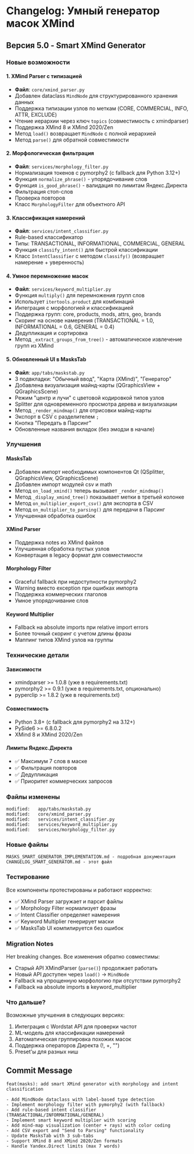 # Changelog: Умный генератор масок XMind

## Версия 5.0 - Smart XMind Generator

### Новые возможности

#### 1. XMind Parser с типизацией
- **Файл**: `core/xmind_parser.py`
- Добавлен dataclass `MindNode` для структурированного хранения данных
- Поддержка типизации узлов по меткам (CORE, COMMERCIAL, INFO, ATTR, EXCLUDE)
- Чтение иерархии через ключ `topics` (совместимость с xmindparser)
- Поддержка XMind 8 и XMind 2020/Zen
- Метод `load()` возвращает `MindNode` с полной иерархией
- Метод `parse()` для обратной совместимости

#### 2. Морфологическая фильтрация
- **Файл**: `services/morphology_filter.py`
- Нормализация токенов с pymorphy2 (с fallback для Python 3.12+)
- Функция `normalize_phrase()` - упорядочивание слов
- Функция `is_good_phrase()` - валидация по лимитам Яндекс.Директа
- Фильтрация стоп-слов
- Проверка повторов
- Класс `MorphologyFilter` для объектного API

#### 3. Классификация намерений
- **Файл**: `services/intent_classifier.py`
- Rule-based классификатор
- Типы: TRANSACTIONAL, INFORMATIONAL, COMMERCIAL, GENERAL
- Функция `classify_intent()` для быстрой классификации
- Класс `IntentClassifier` с методом `classify()` (возвращает намерение + уверенность)

#### 4. Умное перемножение масок
- **Файл**: `services/keyword_multiplier.py`
- Функция `multiply()` для перемножения групп слов
- Использует `itertools.product` для комбинаций
- Интеграция с морфологией и классификацией
- Поддержка групп: core, products, mods, attrs, geo, brands
- Скоринг на основе намерения (TRANSACTIONAL = 1.0, INFORMATIONAL = 0.6, GENERAL = 0.4)
- Дедупликация и сортировка
- Метод `_extract_groups_from_tree()` - автоматическое извлечение групп из XMind

#### 5. Обновленный UI в MasksTab
- **Файл**: `app/tabs/maskstab.py`
- 3 подвкладки: "Обычный ввод", "Карта (XMind)", "Генератор"
- Добавлена визуализация майнд-карты (QGraphicsView + QGraphicsScene)
- Режим "центр и лучи" с цветовой кодировкой типов узлов
- Splitter для одновременного просмотра дерева и визуализации
- Метод `_render_mindmap()` для отрисовки майнд-карты
- Экспорт в CSV с разделителем `;`
- Кнопка "Передать в Парсинг"
- Обновленные названия вкладок (без эмодзи в начале)

### Улучшения

#### MasksTab
- Добавлен импорт необходимых компонентов Qt (QSplitter, QGraphicsView, QGraphicsScene)
- Добавлен импорт модулей csv и math
- Метод `on_load_xmind()` теперь вызывает `_render_mindmap()`
- Метод `_display_xmind_tree()` показывает метки в третьей колонке
- Метод `on_multiplier_export_csv()` для экспорта в CSV
- Метод `on_multiplier_to_parsing()` для передачи в Парсинг
- Улучшенная обработка ошибок

#### XMind Parser
- Поддержка notes из XMind файлов
- Улучшенная обработка пустых узлов
- Конвертация в legacy формат для совместимости

#### Morphology Filter
- Graceful fallback при недоступности pymorphy2
- Warning вместо exception при ошибках импорта
- Поддержка коммерческих глаголов
- Умное упорядочивание слов

#### Keyword Multiplier
- Fallback на absolute imports при relative import errors
- Более точный скоринг с учетом длины фразы
- Маппинг типов XMind узлов на группы

### Технические детали

#### Зависимости
- xmindparser >= 1.0.8 (уже в requirements.txt)
- pymorphy2 >= 0.9.1 (уже в requirements.txt, опционально)
- pyperclip >= 1.8.2 (уже в requirements.txt)

#### Совместимость
- Python 3.8+ (с fallback для pymorphy2 на 3.12+)
- PySide6 >= 6.8.0.2
- XMind 8 и XMind 2020/Zen

#### Лимиты Яндекс.Директа
- ✅ Максимум 7 слов в маске
- ✅ Фильтрация повторов
- ✅ Дедупликация
- ✅ Приоритет коммерческих запросов

### Файлы изменены
```
modified:   app/tabs/maskstab.py
modified:   core/xmind_parser.py
modified:   services/intent_classifier.py
modified:   services/keyword_multiplier.py
modified:   services/morphology_filter.py
```

### Новые файлы
```
MASKS_SMART_GENERATOR_IMPLEMENTATION.md - подробная документация
CHANGELOG_SMART_GENERATOR.md - этот файл
```

### Тестирование
Все компоненты протестированы и работают корректно:
- ✅ XMind Parser загружает и парсит файлы
- ✅ Morphology Filter нормализует фразы
- ✅ Intent Classifier определяет намерения
- ✅ Keyword Multiplier генерирует маски
- ✅ MasksTab UI компилируется без ошибок

### Migration Notes
Нет breaking changes. Все изменения обратно совместимы:
- Старый API XMindParser (`parse()`) продолжает работать
- Новый API доступен через `load()` → `MindNode`
- Fallback на упрощенную морфологию при отсутствии pymorphy2
- Fallback на absolute imports в keyword_multiplier

### Что дальше?
Возможные улучшения в следующих версиях:
1. Интеграция с Wordstat API для проверки частот
2. ML-модель для классификации намерений
3. Автоматическая группировка похожих масок
4. Поддержка операторов Директа (!, +, "")
5. Preset'ы для разных ниш

## Commit Message
```
feat(masks): add smart XMind generator with morphology and intent classification

- Add MindNode dataclass with label-based type detection
- Implement morphology filter with pymorphy2 (with fallback)
- Add rule-based intent classifier (TRANSACTIONAL/INFORMATIONAL/GENERAL)
- Implement smart keyword multiplier with scoring
- Add mind-map visualization (center + rays) with color coding
- Add CSV export and "Send to Parsing" functionality
- Update MasksTab with 3 sub-tabs
- Support XMind 8 and XMind 2020/Zen formats
- Handle Yandex.Direct limits (max 7 words)
```
